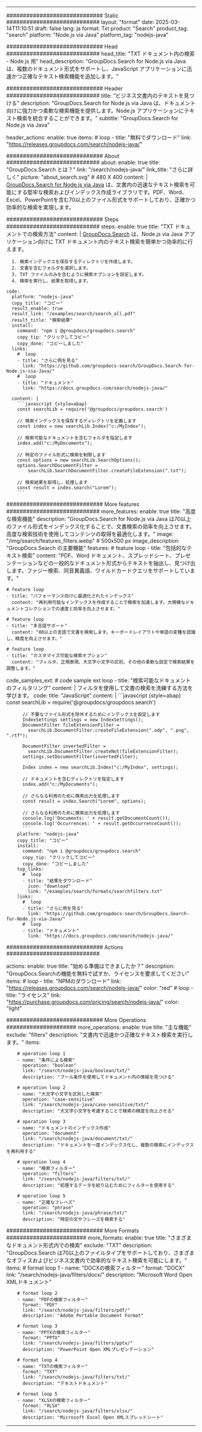 
---
############################# Static ############################
layout: "format"
date:  2025-03-14T11:10:51
draft: false
lang: ja
format: Txt
product: "Search"
product_tag: "search"
platform: "Node.js via Java"
platform_tag: "nodejs-java"

############################# Head ############################
head_title: "TXT ドキュメント内の検索 - Node.js 用"
head_description: "GroupDocs.Search for Node.js via Java は、複数のドキュメント形式をサポートし、JavaScript アプリケーションに迅速かつ正確なテキスト検索機能を追加します。"

############################# Header ############################
title: "ビジネス文書内のテキストを見つける" 
description: "GroupDocs.Search for Node.js via Java は、ドキュメント向けに強力かつ柔軟な検索機能を提供します。Node.js アプリケーションにテキスト検索を統合することができます。"
subtitle: "GroupDocs.Search for Node.js via Java" 

header_actions:
  enable: true
  items:
    #  loop
    - title: "無料でダウンロード"
      link: "https://releases.groupdocs.com/search/nodejs-java/"
      
############################# About ############################
about:
    enable: true
    title: "GroupDocs.Search とは？"
    link: "/search/nodejs-java/"
    link_title: "さらに詳しく"
    picture: "about_search.svg" # 480 X 400
    content: |
       [GroupDocs.Search for Node.js via Java](/search/nodejs-java/) は、文書内の迅速なテキスト検索を可能にする堅牢な検索およびインデックス作成ライブラリです。PDF、Word、Excel、PowerPointを含む70以上のファイル形式をサポートしており、正確かつ効率的な検索を実現します。

############################# Steps ############################
steps:
    enable: true
    title: "TXT ドキュメントでの検索方法"
    content: |
      [GroupDocs.Search](/search/nodejs-java/) は、Node.js via Java アプリケーション向けに TXT ドキュメント内のテキスト検索を簡単かつ効率的に行えます。
      
      1. 検索インデックスを保存するディレクトリを作成します。
      2. 文書を含むフォルダを選択します。
      3. TXT ファイルのみを含むように検索オプションを設定します。
      4. 検索を実行し、結果を取得します。
   
    code:
      platform: "nodejs-java"
      copy_title: "コピー"
      result_enable: true
      result_link: "/examples/search/search_all.pdf"
      result_title: "検索結果"
      install:
        command: "npm i @groupdocs/groupdocs.search"
        copy_tip: "クリックしてコピー"
        copy_done: "コピーしました"
      links:
        #  loop
        - title: "さらに例を見る"
          link: "https://github.com/groupdocs-search/GroupDocs.Search-for-Node.js-via-Java/"
        #  loop
        - title: "ドキュメント"
          link: "https://docs.groupdocs.com/search/nodejs-java/"
          
      content: |
        ```javascript {style=abap}
        const searchLib = require('@groupdocs/groupdocs.search')

        // 検索インデックスを保存するディレクトリを定義します
        const index = new searchLib.Index("c:/MyIndex");

        // 検索可能なドキュメントを含むフォルダを指定します
        index.add("c:/MyDocuments");

        // 特定のファイル形式に検索を制限します
        const options = new searchLib.SearchOptions();
        options.SearchDocumentFilter = 
            searchLib.SearchDocumentFilter.createFileExtension(".txt");

        // 検索結果を取得し、処理します
        const result = index.search("Lorem");
        ```            

############################# More features ############################
more_features:
  enable: true
  title: "高度な検索機能"
  description: "GroupDocs.Search for Node.js via Java は70以上のファイル形式をインデックス化することで、文書検索の効率を向上させます。高度な検索技術を使用してコンテンツの取得を最適化します。"
  image: "/img/search/features_filters.webp" # 500x500 px
  image_description: "GroupDocs.Search の主要機能"
  features:
    # feature loop
    - title: "包括的なテキスト検索"
      content: "PDF、Word ドキュメント、スプレッドシート、プレゼンテーションなどの一般的なドキュメント形式からテキストを抽出し、見つけ出します。ファジー検索、同音異義語、ワイルドカードクエリをサポートしています。"

    # feature loop
    - title: "パフォーマンス向けに最適化されたインデックス"
      content: "再利用可能なインデックスを作成することで検索を加速します。大規模なドキュメントコレクションでの速度と効率を向上させます。"

    # feature loop
    - title: "多言語サポート"
      content: "80以上の言語で文書を検索します。キーボードレイアウトや単語の変種を認識し、精度を向上させます。"

    # feature loop
    - title: "カスタマイズ可能な検索オプション"
      content: "フィルタ、正規表現、大文字小文字の区別、その他の柔軟な設定で検索結果を調整します。"
      
  code_samples_ext:
    # code sample ext loop
    - title: "検索可能なドキュメントのフィルタリング"
      content: |
        フィルタを使用して文書の検索を洗練する方法を学びます。
      code:
        title: "JavaScript"
        content: |
          ```javascript {style=abap}
          const searchLib = require('@groupdocs/groupdocs.search')
          
          // 不要なファイル形式を除外するためにインデックスを設定します
          IndexSettings settings = new IndexSettings();
          DocumentFilter fileExtensionFilter = 
            searchLib.DocumentFilter.createFileExtension(".odp", ".png", ".rtf");

          DocumentFilter invertedFilter = 
            searchLib.DocumentFilter.createNot(fileExtensionFilter);
          settings.setDocumentFilter(invertedFilter);

          Index index = new searchLib.Index("c:/MyIndex", settings);
              
          // ドキュメントを含むディレクトリを指定します
          index.add("c:/MyDocuments");

          // さらなる利用のために検索出力を処理します
          const result = index.Search("Lorem", options);
          
          // さらなる利用のために検索出力を処理します
          console.log('Documents: ' + result.getDocumentCount());
          console.log('Occurrences: ' + result.getOccurrenceCount());
          ```
        platform: "nodejs-java"
        copy_title: "コピー"
        install:
          command: "npm i @groupdocs/groupdocs.search"
          copy_tip: "クリックしてコピー"
          copy_done: "コピーしました"
        top_links:
          #  loop
          - title: "結果をダウンロード"
            icon: "download"
            link: "/examples/search/formats/searchfilters.txt"
        links:
          #  loop
          - title: "さらに例を見る"
            link: "https://github.com/groupdocs-search/GroupDocs.Search-for-Node.js-via-Java/"
          #  loop
          - title: "ドキュメント"
            link: "https://docs.groupdocs.com/search/nodejs-java/"
            

            


############################# Actions ############################

actions:
  enable: true
  title: "始める準備はできましたか？"
  description: "GroupDocs.Searchの機能を無料で試すか、ライセンスを要求してください"
  items:
    #  loop
    - title: "NPMのダウンロード"
      link: "https://releases.groupdocs.com/search/nodejs-java/"
      color: "red"
        #  loop
    - title: "ライセンス"
      link: "https://purchase.groupdocs.com/pricing/search/nodejs-java/"
      color: "light"


############################# More Operations #####################
more_operations:
    enable: true
    title: "主な機能"
    exclude: "filters"
    description: "文書内で迅速かつ正確なテキスト検索を実行します。"
    items: 
          
        # operation loop 1
        - name: "条件による検索"
          operation: "boolean"
          link: "/search/nodejs-java/boolean/txt/"
          description: "ブール条件を使用してドキュメント内の情報を見つける"

        # operation loop 2
        - name: "大文字小文字を区別した検索"
          operation: "case-sensitive"
          link: "/search/nodejs-java/case-sensitive/txt/"
          description: "大文字小文字を考慮することで検索の精度を向上させる"

        # operation loop 3
        - name: "ドキュメントのインデックス作成"
          operation: "document"
          link: "/search/nodejs-java/document/txt/"
          description: "ドキュメントを一度インデックス化し、複数の検索にインデックスを再利用する"

        # operation loop 4
        - name: "検索フィルター"
          operation: "filters"
          link: "/search/nodejs-java/filters/txt/"
          description: "処理するデータを絞り込むためにフィルターを使用する"

        # operation loop 5
        - name: "正確なフレーズ"
          operation: "phrase"
          link: "/search/nodejs-java/phrase/txt/"
          description: "特定の文やフレーズを検索する"
          
        
          
############################# More Formats ########################
more_formats:
    enable: true
    title: "さまざまなドキュメント形式内での検索"
    exclude: "TXT"
    description: "GroupDocs.Search は70以上のファイルタイプをサポートしており、さまざまなオフィスおよびビジネス文書内で効率的なテキスト検索を可能にします。"
    items: 
        # format loop 1
        - name: "DOCXの検索フィルター"
          format: "DOCX"
          link: "/search/nodejs-java/filters/docx/"
          description: "Microsoft Word Open XMLドキュメント"
          
        # format loop 2
        - name: "PDFの検索フィルター"
          format: "PDF"
          link: "/search/nodejs-java/filters/pdf/"
          description: "Adobe Portable Document Format"
          
        # format loop 3
        - name: "PPTXの検索フィルター"
          format: "PPTX"
          link: "/search/nodejs-java/filters/pptx/"
          description: "PowerPoint Open XMLプレゼンテーション"

        # format loop 4
        - name: "TXTの検索フィルター"
          format: "TXT"
          link: "/search/nodejs-java/filters/txt/"
          description: "テキストドキュメント"
          
        # format loop 5
        - name: "XLSXの検索フィルター"
          format: "XLSX"
          link: "/search/nodejs-java/filters/xlsx/"
          description: "Microsoft Excel Open XMLスプレッドシート"
  

---